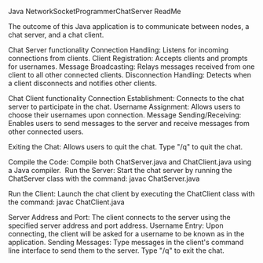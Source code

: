  Java NetworkSocketProgrammerChatServer ReadMe

The outcome of this Java application is to communicate between nodes, a chat server, and a chat client.

Chat Server functionality
Connection Handling: Listens for incoming connections from clients.
Client Registration: Accepts clients and prompts for usernames.
Message Broadcasting: Relays messages received from one client to all other connected clients.
Disconnection Handling: Detects when a client disconnects and notifies other clients.

Chat Client functionality
Connection Establishment: Connects to the chat server to participate in the chat.
Username Assignment: Allows users to choose their usernames upon connection.
Message Sending/Receiving: Enables users to send messages to the server and receive messages from other connected users.



Exiting the Chat: Allows users to quit the chat. Type "/q" to quit the chat.

Compile the Code: Compile both ChatServer.java and ChatClient.java using a Java compiler.
 Run the Server: Start the chat server by running the ChatServer class with the command: javac ChatServer.java




Run the Client: Launch the chat client by executing the ChatClient class with the command: javac ChatClient.java

Server Address and Port: The client connects to the server using the specified server address and port address.
Username Entry: Upon connecting, the client will be asked for a username to be known as in the application.
Sending Messages: Type messages in the client's command line interface to send them to the server. Type "/q" to exit the chat.


